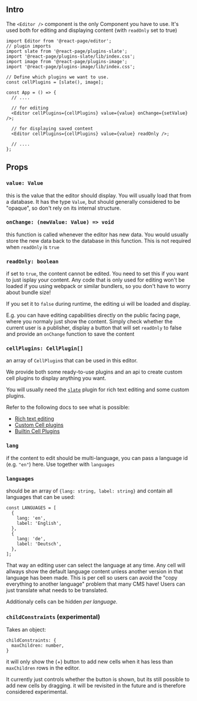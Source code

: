 ## Intro

The `<Editor />` component is the only Component you have to use.
It's used both for editing and displaying content (with `readOnly` set to true)

```tsx
import Editor from '@react-page/editor';
// plugin imports
import slate from '@react-page/plugins-slate';
import '@react-page/plugins-slate/lib/index.css';
import image from '@react-page/plugins-image';
import '@react-page/plugins-image/lib/index.css';

// Define which plugins we want to use.
const cellPlugins = [slate(), image];

const App = () => {
  // ....

  // for editing
  <Editor cellPlugins={cellPlugins} value={value} onChange={setValue} />;

  // for displaying saved content
  <Editor cellPlugins={cellPlugins} value={value} readOnly />;

  // ....
};
```

## Props

### `value: Value`

this is the value that the editor should display. You will usually load that from a database.
It has the type `Value`, but should generally considered to be "opaque", so don't rely on its internal structure.

### `onChange: (newValue: Value) => void`

this function is called whenever the editor has new data. You would usually store the new data back to the database in this function.
This is not required when `readOnly` is `true`

### `readOnly: boolean`

if set to `true`, the content cannot be edited. You need to set this if you want to just isplay your content.
Any code that is only used for editing won't be loaded if you using webpack or similar bundlers, so you don't have to worry about bundle size!

If you set it to `false` during runtime, the editing ui will be loaded and display.

E.g. you can have editing capabilities directly on the public facing page, where you normaly just show the content.
Simply check whether the current user is a publisher, display a button that will set `readOnly` to false and provide an `onChange` function to save the content

### `cellPlugins: CellPlugin[]`

an array of `CellPlugin`s that can be used in this editor.

We provide both some ready-to-use plugins and an api to create custom cell plugins to display anything you want.

You will usually need the [`slate`](/slate.md) plugin for rich text editing and some custom plugins.

Refer to the following docs to see what is possible:

- [Rich text editing](/slate.md)
- [Custom Cell plugins](/custom-cell-plugins.md)
- [Builtin Cell Plugins](/builtin_plugins.md)

### `lang`

if the content to edit should be multi-language, you can pass a language id (e.g. `"en"`) here. Use together with `languages`

### `languages`

should be an array of `{lang: string, label: string}` and contain all languages that can be used:

```tsx
const LANGUAGES = [
  {
    lang: 'en',
    label: 'English',
  },
  {
    lang: 'de',
    label: 'Deutsch',
  },
];
```

That way an editing user can select the language at any time. Any cell will allways show the default language content unless another version in that language has been made. This is per cell so users can avoid the "copy everything to another language" problem that many CMS have! Users can just translate what needs to be translated.

Additionaly cells can be hidden _per language_.

### `childConstraints` (experimental)

Takes an object:

```
childConstraints: {
  maxChildren: number,
}
```

it will only show the (+) button to add new cells when it has less than `maxChildren` rows in the editor.

It currently just controls whether the button is shown, but its still possible to add new cells by dragging.
it will be revisited in the future and is therefore considered experimental.
